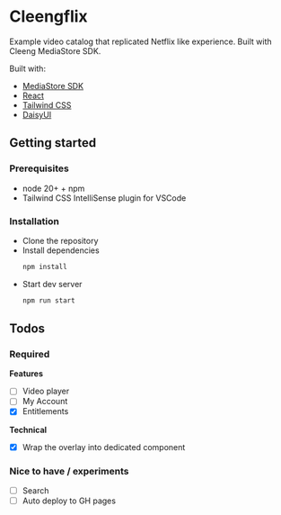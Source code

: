 # Cleengflix

Example video catalog that replicated Netflix like experience.
Built with Cleeng MediaStore SDK.

Built with:
* [MediaStore SDK](https://github.com/Cleeng/mediastore-sdk)
* [React](https://reactjs.org/)
* [Tailwind CSS](https://tailwindcss.com/)
* [DaisyUI](https://daisyui.com/)

## Getting started

### Prerequisites

* node 20+ + npm
* Tailwind CSS IntelliSense plugin for VSCode

### Installation

* Clone the repository
* Install dependencies
    ```bash
    npm install
    ```
* Start dev server
    ```bash
    npm run start
    ```

## Todos

### Required

**Features**

- [ ] Video player
- [ ] My Account
- [x] Entitlements

**Technical**
- [x] Wrap the overlay into dedicated component

### Nice to have / experiments
- [ ] Search
- [ ] Auto deploy to GH pages
